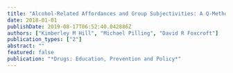```yaml
---
title: "Alcohol-Related Affordances and Group Subjectivities: A Q-Methodology Study"
date: 2018-01-01
publishDate: 2019-08-17T06:52:40.042886Z
authors: ["Kimberley M Hill", "Michael Pilling", "David R Foxcroft"]
publication_types: ["2"]
abstract: ""
featured: false
publication: "*Drugs: Education, Prevention and Policy*"
---
```


